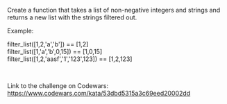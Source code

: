Create a function that takes a list of non-negative integers and strings and returns a new list with the strings filtered out.<br>

Example:

filter_list([1,2,'a','b']) == [1,2] <br> 
filter_list([1,'a','b',0,15]) == [1,0,15] <br> 
filter_list([1,2,'aasf','1','123',123]) == [1,2,123]

<br>

Link to the challenge on Codewars:<br>
https://www.codewars.com/kata/53dbd5315a3c69eed20002dd
